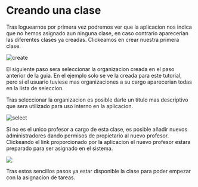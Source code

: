 # Creando una clase

Tras loguearnos por primera vez podremos ver que la aplicacion nos indica que no hemos asignado aun ninguna clase, en caso contrario aparecerian las diferentes clases ya creadas. Clickeamos en crear nuestra primera clase.

![create](http://i125.photobucket.com/albums/p79/NooK1e_RG/gitbook/create_zpsrtin3lsl.png)

El siguiente paso sera seleccionar la organizacion creada en el paso anterior de la guia. En el ejemplo solo se ve la creada para este tutorial, pero si el usuario tuviese mas organizaciones a su cargo aparecerian todas en la lista de seleccion. 

Tras seleccionar la organizacion es posible darle un titulo mas descriptivo que sera utilizado para uso interno en la aplicacion.


![select](http://i125.photobucket.com/albums/p79/NooK1e_RG/gitbook/select_zpsdynfjqpd.png)

Si no es el unico profesor a cargo de esta clase, es posible añadir nuevos administradores dando permisos de propietario al nuevo profesor. Clickeando el link proporcionado por la aplicacion el nuevo profesor estara preparado para ser asignado en el sistema. 

![](http://i125.photobucket.com/albums/p79/NooK1e_RG/gitbook/inviteAd_zpsfhnveo5d.png)

Tras estos sencillos pasos ya estar disponible la clase para poder empezar con la asignacion de tareas.